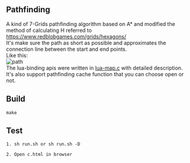 ## Pathfinding
A kind of 7-Grids pathfinding algorithm based on A* and modified the method of calculating H referred to https://www.redblobgames.com/grids/hexagons/<br>
It's make sure the path as short as possible and approximates the connection line between the start and end points.<br>
Like this:<br>
![path](https://github.com/xingshuo/pathfinding/blob/master/path.png)<br>
The lua-binding apis were written in [lua-map.c](https://github.com/xingshuo/pathfinding/blob/master/src/lua-map.c) with detailed description.<br>
It's also support pathfinding cache function that you can choose open or not.
## Build
```
make
```

## Test
```
1. sh run.sh or sh run.sh -D

2. Open c.html in browser
```